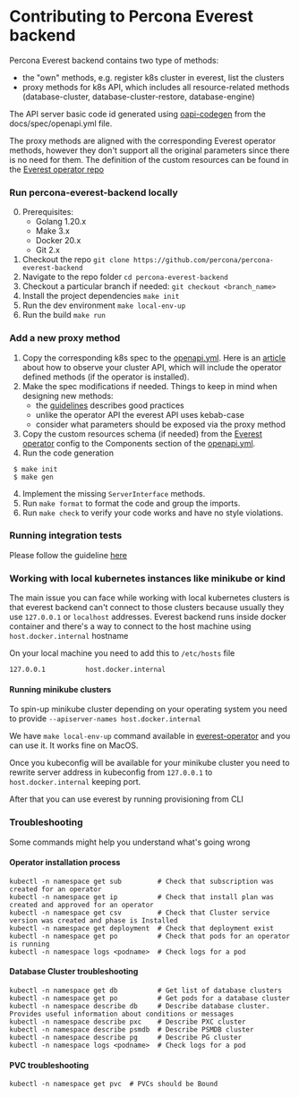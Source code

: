 # Contributing to Percona Everest backend

Percona Everest backend contains two type of methods:
 - the "own" methods, e.g. register k8s cluster in everest, list the clusters
 - proxy methods for k8s API, which includes all resource-related methods (database-cluster, database-cluster-restore, database-engine)

The API server basic code id generated using [oapi-codegen](https://github.com/deepmap/oapi-codegen) from the docs/spec/openapi.yml file.

The proxy methods are aligned with the corresponding Everest operator methods, however they don't support all the original parameters since there is no need for them.
The definition of the custom resources can be found in the [Everest operator repo](https://github.com/percona/dbaas-operator/tree/main/config/crd/bases)

### Run percona-everest-backend locally
0. Prerequisites:
    - Golang 1.20.x
    - Make 3.x
    - Docker 20.x
    - Git 2.x
1. Checkout the repo
`git clone https://github.com/percona/percona-everest-backend`
2. Navigate to the repo folder
`cd percona-everest-backend`
3. Checkout a particular branch if needed:
`git checkout <branch_name>`
4. Install the project dependencies
`make init`
5. Run the dev environment
`make local-env-up`
6. Run the build
`make run`

### Add a new proxy method
1. Copy the corresponding k8s spec to the [openapi.yml](./docs/spec/openapi.yml). Here is an [article](https://jonnylangefeld.com/blog/kubernetes-how-to-view-swagger-ui) about how to observe your cluster API, which will include the operator defined methods (if the operator is installed).
2. Make the spec modifications if needed. Things to keep in mind when designing new methods:
   - the [guidelines](https://opensource.zalando.com/restful-api-guidelines/) describes good practices
   - unlike the operator API the everest API uses kebab-case
   - consider what parameters should be exposed via the proxy method
2. Copy the custom resources schema (if needed) from the [Everest operator](https://github.com/percona/dbaas-operator/tree/main/config/crd/bases) config to the Components section of the [openapi.yml](./docs/spec/openapi.yml).
3. Run the code generation
```
 $ make init
 $ make gen
```
4. Implement the missing `ServerInterface` methods.
5. Run `make format` to format the code and group the imports.
6. Run `make check` to verify your code works and have no style violations.


### Running integration tests 

Please follow the guideline [here](api-tests/README.md)

### Working with local kubernetes instances like minikube or kind 

The main issue you can face while working with local kubernetes clusters is that everest backend can't connect to those clusters because usually they use `127.0.0.1` or `localhost` addresses. Everest backend runs inside docker container and there's a way to connect to the host machine using `host.docker.internal` hostname

On your local machine you need to add this to `/etc/hosts` file

```
127.0.0.1          host.docker.internal
```

#### Running minikube clusters
To spin-up minikube cluster depending on your operating system you need to provide `--apiserver-names host.docker.internal`

We have `make local-env-up` command available in [everest-operator](https://github.com/percona/everest-operator/blob/main/Makefile#L301) and you can use it. It works fine on MacOS.

Once you kubeconfig will be available for your minikube cluster you need to rewrite server address in kubeconfig from `127.0.0.1` to `host.docker.internal` keeping port.

After that you can use everest by running provisioning from CLI

### Troubleshooting

Some commands might help you understand what's going wrong
#### Operator installation process 
```
kubectl -n namespace get sub         # Check that subscription was created for an operator
kubectl -n namespace get ip          # Check that install plan was created and approved for an operator
kubectl -n namespace get csv         # Check that Cluster service version was created and phase is Installed
kubectl -n namespace get deployment  # Check that deployment exist
kubectl -n namespace get po          # Check that pods for an operator is running
kubectl -n namespace logs <podname>  # Check logs for a pod 
```
#### Database Cluster troubleshooting

```
kubectl -n namespace get db          # Get list of database clusters 
kubectl -n namespace get po          # Get pods for a database cluster
kubectl -n namespace describe db     # Describe database cluster. Provides useful information about conditions or messages
kubectl -n namespace describe pxc    # Describe PXC cluster
kubectl -n namespace describe psmdb  # Describe PSMDB cluster
kubectl -n namespace describe pg     # Describe PG cluster
kubectl -n namespace logs <podname>  # Check logs for a pod
```

#### PVC troubleshooting
```
kubectl -n namespace get pvc  # PVCs should be Bound
```
